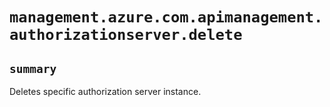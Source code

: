 # `management.azure.com.apimanagement.authorizationserver.delete`

## `summary`
Deletes specific authorization server instance.


